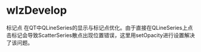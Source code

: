# wlzDevelop
标记点
在QT中QLineSeries的显示与标记点优化。由于直接在QLineSeries上点击标记会导致ScatterSeries散点出现位置错误，这里用setOpacity进行设置解决了该问题。
